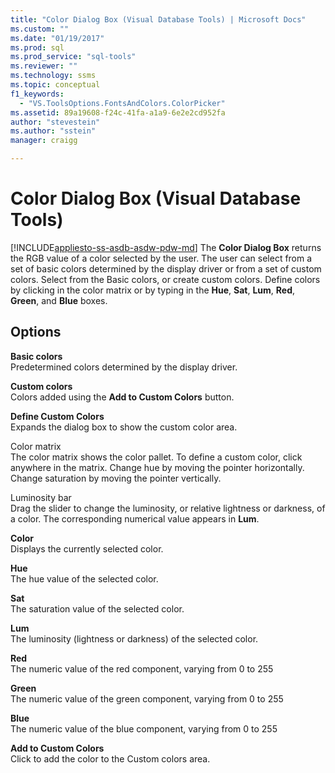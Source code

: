 ```yaml
---
title: "Color Dialog Box (Visual Database Tools) | Microsoft Docs"
ms.custom: ""
ms.date: "01/19/2017"
ms.prod: sql
ms.prod_service: "sql-tools"
ms.reviewer: ""
ms.technology: ssms
ms.topic: conceptual
f1_keywords: 
  - "VS.ToolsOptions.FontsAndColors.ColorPicker"
ms.assetid: 89a19608-f24c-41fa-a1a9-6e2e2cd952fa
author: "stevestein"
ms.author: "sstein"
manager: craigg

---
```

# Color Dialog Box (Visual Database Tools)
[!INCLUDE[appliesto-ss-asdb-asdw-pdw-md](../../includes/appliesto-ss-asdb-asdw-pdw-md.md)]
The **Color Dialog Box** returns the RGB value of a color selected by the user. The user can select from a set of basic colors determined by the display driver or from a set of custom colors. Select from the Basic colors, or create custom colors. Define colors by clicking in the color matrix or by typing in the **Hue**, **Sat**, **Lum**, **Red**, **Green**, and **Blue** boxes.  
  
## Options  
**Basic colors**  
Predetermined colors determined by the display driver.  
  
**Custom colors**  
Colors added using the **Add to Custom Colors** button.  
  
**Define Custom Colors**  
Expands the dialog box to show the custom color area.  
  
Color matrix  
The color matrix shows the color pallet. To define a custom color, click anywhere in the matrix. Change hue by moving the pointer horizontally. Change saturation by moving the pointer vertically.  
  
Luminosity bar  
Drag the slider to change the luminosity, or relative lightness or darkness, of a color. The corresponding numerical value appears in **Lum**.  
  
**Color**  
Displays the currently selected color.  
  
**Hue**  
The hue value of the selected color.  
  
**Sat**  
The saturation value of the selected color.  
  
**Lum**  
The luminosity (lightness or darkness) of the selected color.  
  
**Red**  
The numeric value of the red component, varying from 0 to 255  
  
**Green**  
The numeric value of the green component, varying from 0 to 255  
  
**Blue**  
The numeric value of the blue component, varying from 0 to 255  
  
**Add to Custom Colors**  
Click to add the color to the Custom colors area.  
  
